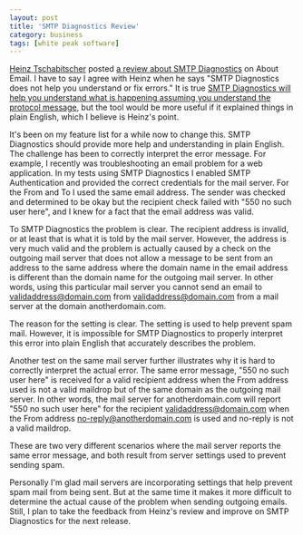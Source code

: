 ```yaml
---
layout: post
title: 'SMTP Diagnostics Review'
category: business
tags: [white peak software]
---
```


[Heinz Tschabitscher](http://email.about.com/mbiopage.htm) posted [a review about SMTP Diagnostics](http://email.about.com/od/emailbehindthescenes/gr/smtp_diagnostic.htm) on About Email.  I have to say I agree with Heinz when he says "SMTP Diagnostics does not help you understand or fix errors."  It is true [SMTP Diagnostics will help you understand what is happening assuming you understand the protocol message](http://www.smtpdiagnostics.com/), but the tool would be more useful if it explained things in plain English, which I believe is Heinz's point.

It's been on my feature list for a while now to change this.  SMTP Diagnostics should provide more help and understanding in plain English.  The challenge has been to correctly interpret the error message.  For example, I recently was troubleshooting an email problem for a web application.  In my tests using SMTP Diagnostics I enabled SMTP Authentication and provided the correct credentials for the mail server.  For the From and To I used the same email address.  The sender was checked and determined to be okay but the recipient check failed with "550 no such user here", and I knew for a fact that the email address was valid.

To SMTP Diagnostics the problem is clear.  The recipient address is invalid, or at least that is what it is told by the mail server.  However, the address is very much valid and the problem is actually caused by a check on the outgoing mail server that does not allow a message to be sent from an address to the same address where the domain name in the email address is different than the domain name for the outgoing mail server.  In other words, using this particular mail server you cannot send an email to validaddress@domain.com from validaddress@domain.com from a mail server at the domain anotherdomain.com.

The reason for the setting is clear.  The setting is used to help prevent spam mail.  However, it is impossible for SMTP Diagnostics to properly interpret this error into plain English that accurately describes the problem.

Another test on the same mail server further illustrates why it is hard to correctly interpret the actual error.  The same error message, "550 no such user here" is received for a valid recipient address when the From address used is not a valid maildrop but of the same domain as the outgoing mail server.  In other words, the mail server for anotherdomain.com will report "550 no such user here" for the recipient validaddress@domain.com when the From address no-reply@anotherdomain.com is used and no-reply is not a valid maildrop.

These are two very different scenarios where the mail server reports the same error message, and both result from server settings used to prevent sending spam.

Personally I'm glad mail servers are incorporating settings that help prevent spam mail from being sent.  But at the same time it makes it more difficult to determine the actual cause of the problem when sending outgoing emails.  Still, I plan to take the feedback from Heinz's review and improve on SMTP Diagnostics for the next release.
